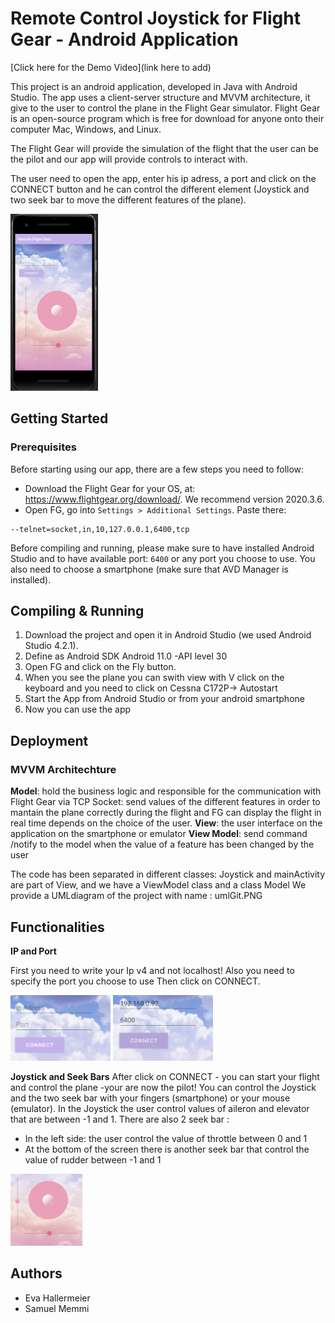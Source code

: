 # Remote Control Joystick for Flight Gear - Android Application
[Click here for the Demo Video](link here to add)

This project is an android application, developed in Java with Android Studio. The app uses a client-server structure and MVVM architecture, it give to the user to control the plane in the Flight Gear simulator.
Flight Gear is an open-source program which is free for download for anyone onto their computer Mac, Windows, and Linux.

The Flight Gear will provide the simulation of the flight that the user can be the pilot and our app will provide controls to interact with.

The user need to open the app, enter his ip adress, a port and click on the CONNECT button and he can control the different element (Joystick and two seek bar to move the different features of the plane).


<img src="https://github.com/evaHallermeier/androidApp-remote-Joystick/blob/master/image/screen.PNG" width="140" height="283"/>

## Getting Started

### Prerequisites

Before starting using our app, there are a few steps you need to follow:
- Download the Flight Gear for your OS, at: https://www.flightgear.org/download/.
    We recommend version 2020.3.6.
- Open FG, go into `Settings > Additional Settings`. Paste there:
```
--telnet=socket,in,10,127.0.0.1,6400,tcp
```
Before compiling and running, please make sure to have installed Android Studio and to have available port: `6400` or any port you choose to use.
You also need to choose a smartphone (make sure that AVD Manager is installed).

## Compiling & Running

1. Download the project and open it in Android Studio (we used Android Studio 4.2.1).
2. Define as Android SDK Android 11.0 -API level 30
3. Open FG and click on the Fly button.
4. When you see the plane you can swith view with V click on the keyboard and you need to click on Cessna C172P-> Autostart
5. Start the App from Android Studio or from your android smartphone
6. Now you can use the app

## Deployment

### MVVM Architechture

**Model**: hold the business logic and responsible for the communication with Flight Gear via TCP Socket: send values of the different features in order to mantain the plane correctly during the flight and FG can display the flight in real time depends on the choice of the user. 
**View**: the user interface on the application on the smartphone or emulator
**View Model**: send command /notify  to the model when the value of a feature has been changed by the user

The code has been separated in different classes: Joystick and mainActivity are part of View, and we have a ViewModel class and a class Model
We provide a UMLdiagram of the project with name : umlGit.PNG

## Functionalities
**IP and Port**

First you need to write your Ip v4 and not localhost! Also you need to specify the port you choose to use
Then click on CONNECT.

<img src="https://github.com/evaHallermeier/androidApp-remote-Joystick/blob/master/image/ipPort.PNG" width="160" height="105"/>
<img src="https://github.com/evaHallermeier/androidApp-remote-Joystick/blob/master/image/ip-port.PNG" width="160" height="105"/>


**Joystick and Seek Bars**
After click on CONNECT - you can start your flight and control the plane -your are now the pilot!
You can control the Joystick and the two seek bar with your fingers (smartphone) or your mouse (emulator).
In the Joystick the user control values of aileron and elevator that are between -1 and 1.
There are also 2 seek bar : 
- In the left side: the user control the value of throttle between 0 and 1
- At the bottom of the screen there is another seek bar that control the value of rudder between -1 and 1


<img src="https://github.com/evaHallermeier/androidApp-remote-Joystick/blob/master/image/joystickSeekBar.PNG" width="115" height="115"/>

## Authors
- Eva Hallermeier
- Samuel Memmi


